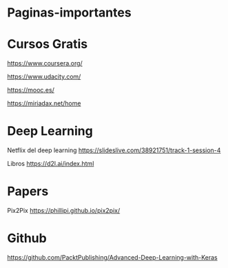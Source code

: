 # Paginas-importantes

# Cursos Gratis

https://www.coursera.org/

https://www.udacity.com/

https://mooc.es/

https://miriadax.net/home

# Deep Learning

Netflix del deep learning
https://slideslive.com/38921751/track-1-session-4

Libros
https://d2l.ai/index.html

# Papers

Pix2Pix
https://phillipi.github.io/pix2pix/


# Github

https://github.com/PacktPublishing/Advanced-Deep-Learning-with-Keras


